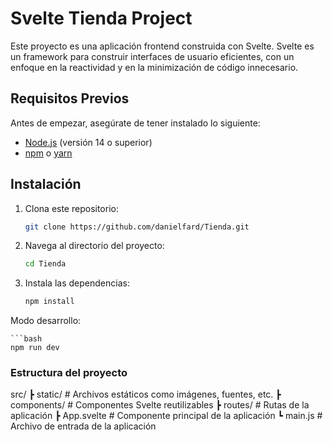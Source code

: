# Svelte Tienda Project

Este proyecto es una aplicación frontend construida con Svelte. Svelte es un framework para construir interfaces de usuario eficientes, con un enfoque en la reactividad y en la minimización de código innecesario.

## Requisitos Previos

Antes de empezar, asegúrate de tener instalado lo siguiente:

- [Node.js](https://nodejs.org/) (versión 14 o superior)
- [npm](https://www.npmjs.com/) o [yarn](https://yarnpkg.com/)

## Instalación

1. Clona este repositorio:

   ```bash
   git clone https://github.com/danielfard/Tienda.git

2. Navega al directorio del proyecto:

    ```bash
    cd Tienda

3. Instala las dependencias:

    ```bash
    npm install

Modo desarrollo:

    ```bash
    npm run dev

### Estructura del proyecto
src/
 ┣ static/         # Archivos estáticos como imágenes, fuentes, etc.
 ┣ components/     # Componentes Svelte reutilizables
 ┣ routes/         # Rutas de la aplicación
 ┣ App.svelte      # Componente principal de la aplicación
 ┗ main.js         # Archivo de entrada de la aplicación



